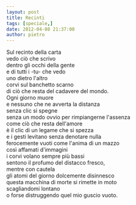```yaml
---
layout: post
title: Recinti
tags: [speciale,]
date: 2012-04-08 21:37:00
author: pietro
---
```

Sul recinto della carta<br/>vedo ciò che scrivo<br/>dentro gli occhi della gente<br/>e di tutti i -tu- che vedo<br/>uno dietro l'altro<br/>corvi sul banchetto scarno<br/>di ciò che resta del cadavere del mondo.<br/>Ogni giorno muore<br/>e nessuno che ne avverta la distanza<br/>senza clic si spegne<br/>senza un modo ovvio&nbsp;per rimpiangerne l'assenza<br/>come ciò che resta dell'amore<br/>è il clic di un legame che si spezza<br/>e i gesti levitano senza denotare nulla<br/>ferocemente vuoti come l'anima di un mazzo<br/>così affamati d'immagini<br/>i corvi volano sempre più bassi<br/>sentono il profumo del distacco fresco,<br/>mentre con cautela<br/>gli atomi del giorno dolcemente disinnesco<br/>questa macchina di morte si rimette in moto<br/>scagliandomi lontano<br/>o forse distruggendo quel mio guscio vuoto.
